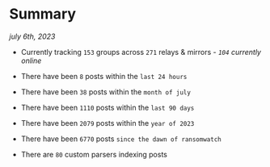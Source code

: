 
# Summary
_july 6th, 2023_

- Currently tracking `153` groups across `271` relays & mirrors - _`104` currently online_

- There have been `8` posts within the `last 24 hours`

- There have been `38` posts within the `month of july`

- There have been `1110` posts within the `last 90 days`

- There have been `2079` posts within the `year of 2023`

- There have been `6770` posts `since the dawn of ransomwatch`

- There are `80` custom parsers indexing posts
